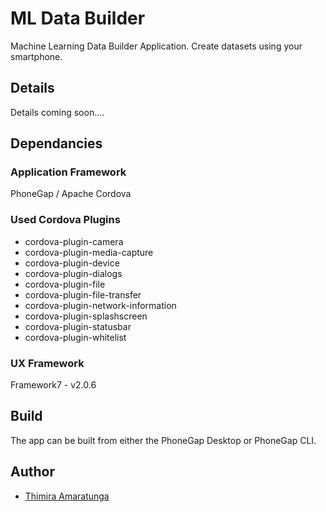# ML Data Builder

Machine Learning Data Builder Application. Create datasets using your smartphone.

## Details

Details coming soon....

## Dependancies
### Application Framework

PhoneGap / Apache Cordova

### Used Cordova Plugins

  - cordova-plugin-camera
  - cordova-plugin-media-capture
  - cordova-plugin-device
  - cordova-plugin-dialogs
  - cordova-plugin-file
  - cordova-plugin-file-transfer
  - cordova-plugin-network-information
  - cordova-plugin-splashscreen
  - cordova-plugin-statusbar
  - cordova-plugin-whitelist

### UX Framework

Framework7 - v2.0.6

## Build

The app can be built from either the PhoneGap Desktop or PhoneGap CLI.

## Author

  - [Thimira Amaratunga](https://github.com/Thimira)
